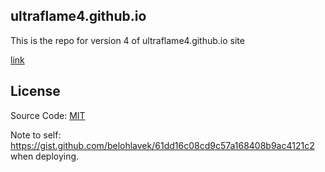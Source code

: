 ## ultraflame4.github.io
This is the repo for version 4 of ultraflame4.github.io site

[link](https://ultraflame4.github.io)



## License

Source Code: [MIT](LICENSE)



Note to self: https://gist.github.com/belohlavek/61dd16c08cd9c57a168408b9ac4121c2
 when deploying.

